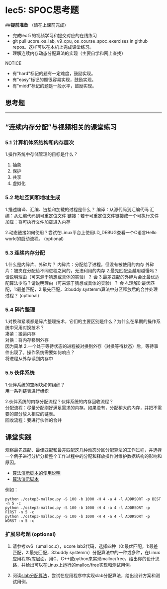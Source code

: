 # lec5: SPOC思考题

##**提前准备**
（请在上课前完成）

- 完成lec５的视频学习和提交对应的在线练习
- git pull ucore_os_lab, v9_cpu, os_course_spoc_exercises in github repos。这样可以在本机上完成课堂练习。
- 理解连续内存动态分配算法的实现（主要自学和网上查找）

NOTICE
- 有"hard"标记的题有一定难度，鼓励实现。
- 有"easy"标记的题很容易实现，鼓励实现。
- 有"midd"标记的题是一般水平，鼓励实现。


## 思考题
---

## “连续内存分配”与视频相关的课堂练习

### 5.1 计算机体系结构和内存层次

1.操作系统中存储管理的目标是什么？
1. 抽象
2. 保护
3. 共享
4. 虚拟化


### 5.2 地址空间和地址生成
1.描述编译、汇编、链接和加载的过程是什么？
编译：从源代码到汇编代码
汇编：从汇编代码到可重定位文件
链接：若干可重定位文件链接成一个可执行文件
加载：将可执行文件加载进入内存

2.动态链接如何使用？尝试在Linux平台上使用LD_DEBUG查看一个C语言Hello world的启动流程。  (optional)



### 5.3 连续内存分配
1.什么是内碎片、外碎片？
内碎片：分配给了进程，但没有被使用的内存
外碎片：被夹在分配给不同进程之间的，无法利用的内存
2.最先匹配会越用越慢吗？请说明理由（可来源于猜想或具体的实验）？
会
3.最差匹配的外碎片会比最优适配算法少吗？请说明理由（可来源于猜想或具体的实验）？
会
4.理解0:最优匹配，1:最差匹配，2:最先匹配，3:buddy systemm算法中分区释放后的合并处理过程？ (optional)


### 5.4 碎片整理
1.对换和紧凑都是碎片整理技术，它们的主要区别是什么？为什么在早期的操作系统中采用对换技术？  
凑紧：搬运内存  
对换：将内存移到外存  
因为简单
2.一个处于等待状态的进程被对换到外存（对换等待状态）后，等待事件出现了。操作系统需要如何响应？  
将进程从外存读到内存中

### 5.5 伙伴系统
1.伙伴系统的空闲块如何组织？  
用一系列链表进行组织

2.伙伴系统的内存分配流程？伙伴系统的内存回收流程？  
分配流程：尽量分配刚好满足需求的内存。如果没有，分配稍大的内存，并把不需要的部分放入相应的链表。  
回收流程：要进行伙伴的合并

## 课堂实践

观察最先匹配、最佳匹配和最差匹配这几种动态分区分配算法的工作过程，并选择一个例子进行分析分析整个工作过程中的分配和释放操作对维护数据结构的影响和原因。

  * [算法演示脚本的使用说明](https://github.com/chyyuu/os_tutorial_lab/blob/master/ostep/ostep3-malloc.md)
  * [算法演示脚本](https://github.com/chyyuu/os_tutorial_lab/blob/master/ostep/ostep3-malloc.py)

例如：
```
python ./ostep3-malloc.py -S 100 -b 1000 -H 4 -a 4 -l ADDRSORT -p BEST -n 5 -c
python ./ostep3-malloc.py -S 100 -b 1000 -H 4 -a 4 -l ADDRSORT -p FIRST -n 5 -c
python ./ostep3-malloc.py -S 100 -b 1000 -H 4 -a 4 -l ADDRSORT -p WORST -n 5 -c
```

### 扩展思考题 (optional)

1. 请参考xv6（umalloc.c），ucore lab2代码，选择四种（0:最优匹配，1:最差匹配，2:最先匹配，3:buddy systemm）分配算法中的一种或多种，在Linux应用程序/库层面，用C、C++或python来实现malloc/free，给出你的设计思路，并给出可以在Linux上运行的malloc/free实现和测试用例。


2. 阅读[slab分配算法](http://en.wikipedia.org/wiki/Slab_allocation)，尝试在应用程序中实现slab分配算法，给出设计方案和测试用例。
